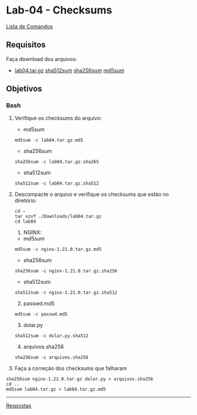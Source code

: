 # Lab-04 - Checksums

[Lista de Comandos](../comandos.md)

## Requisitos

Faça download dos arquivos:

- [lab04.tar.gz](files/lab04.tar.gz) [sha512sum](files/lab04.tar.gz.sha512) [sha256sum](files/lab04.tar.gz.sha256) [md5sum](files/lab04.tar.gz.md5)

## Objetivos

### Bash

1. Verifique os checksums do arquivo:
    - md5sum

    ```
    md5sum -c lab04.tar.gz.md5
    ```

    - sha256sum

    ```
    sha256sum -c lab04.tar.gz.sha265
    ```

    - sha512sum

    ```
    sha512sum -c lab04.tar.gz.sha512
    ```

2. Descompacte o arquivo e verifique os checksums que estão no diretório:


    ```
    cd ~
    tar xzvf ./Downloads/lab04.tar.gz
    cd lab04
    ```


    1. NGINX:
      - md5sum

      ```
      md5sum -c nginx-1.21.0.tar.gz.md5
      ```

      - sha256sum

      ```
      sha256sum -c nginx-1.21.0.tar.gz.sha256
      ```

      - sha512sum

      ```
      sha512sum -c nginx-1.21.0.tar.gz.sha512
      ```

    2. passwd.md5

    ```
    md5sum -c passwd.md5
    ```

    3. dolar.py

    ```
    sha512sum -c dolar.py.sha512
    ```

    4. arquivos.sha256

    ```
    sha256sum -c arquivos.sha256
    ```

3. Faça a correção dos checksums que falharam

```
sha256sum nginx-1.21.0.tar.gz dolar.py > arquivos.sha256
cd ..
md5sum lab04.tar.gz > lab04.tar.gz.md5
```



------------
[Respostas](respostas.md)
